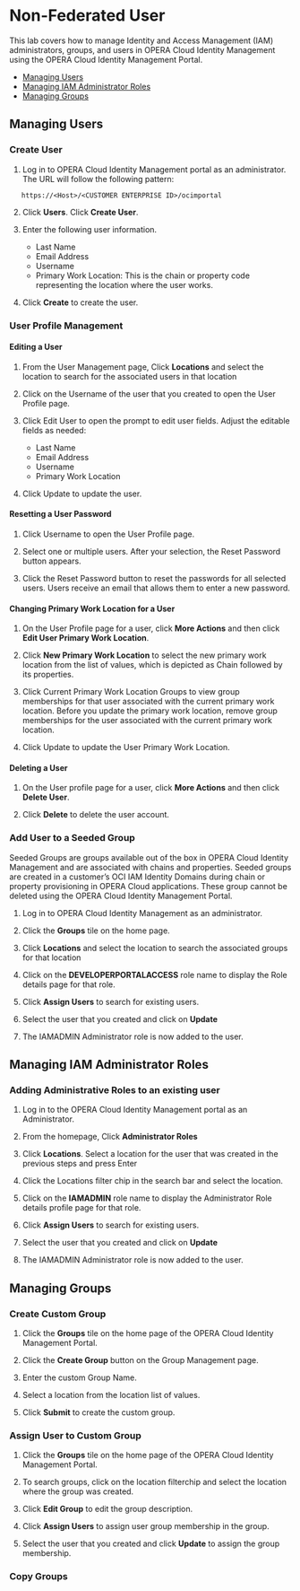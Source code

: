 # Non-Federated User

This lab covers how to manage Identity and Access Management (IAM) administrators, groups, and users in OPERA Cloud Identity Management using the OPERA Cloud Identity Management Portal.

* [Managing Users](#managing-users)
* [Managing IAM Administrator Roles](#managing-iam-administrator-roles)
* [Managing Groups](#managing-groups)



## Managing Users

### Create User


1. Log in to OPERA Cloud Identity Management portal as an administrator. The URL will follow the following pattern:

 ```
    https://<Host>/<CUSTOMER ENTERPRISE ID>/ocimportal
 ```


2. Click **Users**. Click **Create User**.  

3. Enter the following user information. 
    * Last Name
    * Email Address
    * Username
    * Primary Work Location: This is the chain or property code representing the location where the user works.

4. Click **Create** to create the user.

### User Profile Management

#### Editing a User

1. From the User Management page, Click **Locations** and select the location to search for the associated users in that location

2. Click on the Username of the user that you created to open the User Profile page.

3. Click Edit User to open the prompt to edit user fields.
    Adjust the editable fields as needed:
    * Last Name
    * Email Address
    * Username
    * Primary Work Location

4. Click Update to update the user.

#### Resetting a User Password

1. Click Username to open the User Profile page.

2. Select one or multiple users. After your selection, the Reset Password button appears.

3. Click the Reset Password button to reset the passwords for all selected users.
Users receive an email that allows them to enter a new password.

#### Changing Primary Work Location for a User

1. On the User Profile page for a user, click **More Actions** and then click **Edit User Primary Work Location**.

2. Click **New Primary Work Location** to select the new primary work location from the list of values, which is depicted as Chain followed by its properties.

3. Click Current Primary Work Location Groups to view group memberships for that user associated with the current primary work location. Before you update the primary work location, remove group memberships for the user associated with the current primary work location.

4. Click Update to update the User Primary Work Location.

#### Deleting a User

1. On the User profile page for a user, click **More Actions** and then click **Delete User**.

2. Click **Delete** to delete the user account.

### Add User to a Seeded Group

Seeded Groups are groups available out of the box in OPERA Cloud Identity Management and are associated with chains and properties. Seeded groups are created in a customer’s OCI IAM Identity Domains during chain or property provisioning in OPERA Cloud applications. These group cannot be deleted using the OPERA Cloud Identity Management Portal.

1. Log in to OPERA Cloud Identity Management as an administrator.

2. Click the **Groups** tile on the home page.

3. Click **Locations** and select the location to search the associated groups for that location

4. Click on the **DEVELOPERPORTALACCESS** role name to display the Role details page for that role.  

6. Click **Assign Users** to search for existing users. 

7. Select the user that you created and click on **Update**

8. The IAMADMIN Administrator role is now added to the user.


## Managing IAM Administrator Roles

### Adding Administrative Roles to an existing user

1. Log in to the OPERA Cloud Identity  Management portal as an Administrator.

2. From the homepage, Click **Administrator Roles**

3. Click **Locations**. Select a location for the user that was 
created in the previous steps and press Enter

4. Click the Locations filter chip in the search bar and select the location.

5. Click on the **IAMADMIN** role name to display the Administrator Role  details profile page for that role.  

6. Click **Assign Users** to search for existing users. 

7. Select the user that you created and click on **Update**

8. The IAMADMIN Administrator role is now added to the user.

## Managing Groups

### Create Custom Group

1. Click the **Groups** tile on the home page of the OPERA Cloud Identity Management Portal.

2. Click the **Create Group** button on the Group Management page.

3. Enter the custom Group Name.

4. Select a location from the location list of values.

5. Click **Submit** to create the custom group.

### Assign User to Custom Group

1. Click the **Groups** tile on the home page of the OPERA Cloud Identity Management Portal.

2. To search groups, click on the location filterchip and select the location where the group was created.

3. Click **Edit Group** to edit the group description.

4. Click **Assign Users** to assign user group membership in the group. 

5. Select the user that you created and click **Update** to assign the group membership.

### Copy Groups

